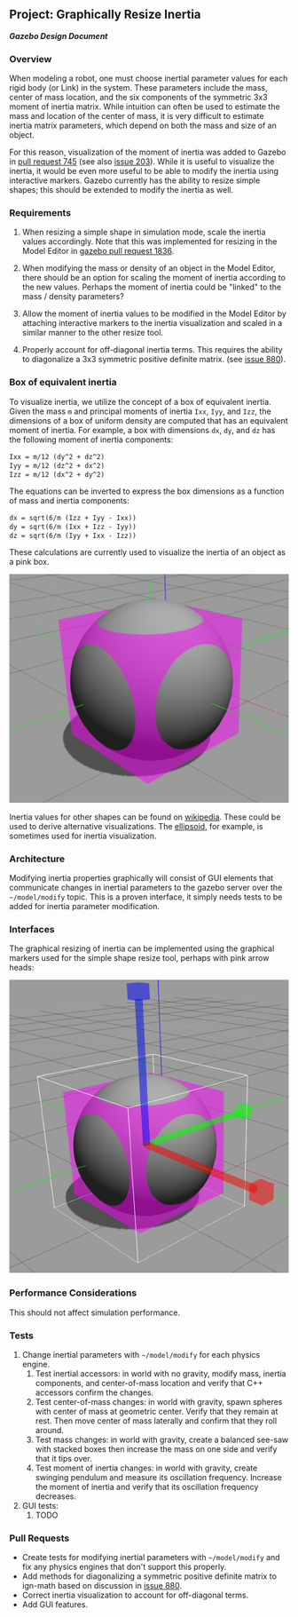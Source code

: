 ## Project: Graphically Resize Inertia
***Gazebo Design Document***

### Overview

When modeling a robot, one must choose inertial parameter values
for each rigid body (or Link) in the system.
These parameters include the mass, center of mass location,
and the six components of the symmetric 3x3 moment of inertia matrix.
While intuition can often be used to estimate the mass
and location of the center of mass,
it is very difficult to estimate inertia matrix parameters,
which depend on both the mass and size of an object.

For this reason, visualization of the moment of inertia was added to Gazebo in
[pull request 745](https://bitbucket.org/osrf/gazebo/pull-requests/745)
(see also [issue 203](https://bitbucket.org/osrf/gazebo/issues/203)).
While it is useful to visualize the inertia, it would be even more useful
to be able to modify the inertia using interactive markers.
Gazebo currently has the ability to resize simple shapes;
this should be extended to modify the inertia as well.

### Requirements

1. When resizing a simple shape in simulation mode,
scale the inertia values accordingly.
Note that this was implemented for resizing in the Model Editor in
[gazebo pull request 1836](https://bitbucket.org/osrf/gazebo/pull-request/1836).

2. When modifying the mass or density of an object in the Model Editor,
there should be an option for scaling the moment of inertia
according to the new values.
Perhaps the moment of inertia could be "linked" to the
mass / density parameters?

3. Allow the moment of inertia values to be modified in the Model Editor
by attaching interactive markers to the inertia visualization
and scaled in a similar manner to the other resize tool.

4. Properly account for off-diagonal inertia terms.
This requires the ability to diagonalize a 3x3 symmetric
positive definite matrix.
(see [issue 880](https://bitbucket.org/osrf/gazebo/issues/880)).

### Box of equivalent inertia

To visualize inertia, we utilize the concept of a box of equivalent inertia.
Given the mass `m` and principal moments of inertia `Ixx`, `Iyy`, and `Izz`,
the dimensions of a box of uniform density are computed that has
an equivalent moment of inertia.
For example, a box with dimensions `dx`, `dy`, and `dz`
has the following moment of inertia components:

~~~
Ixx = m/12 (dy^2 + dz^2)
Iyy = m/12 (dz^2 + dx^2)
Izz = m/12 (dx^2 + dy^2)
~~~

The equations can be inverted to express the box dimensions
as a function of mass and inertia components:

~~~
dx = sqrt(6/m (Izz + Iyy - Ixx))
dy = sqrt(6/m (Ixx + Izz - Iyy))
dz = sqrt(6/m (Iyy + Ixx - Izz))
~~~

These calculations are currently used to visualize the inertia of an object
as a pink box.

![inertia box of a sphere](inertia_box.png)

Inertia values for other shapes can be found on
[wikipedia](https://en.wikipedia.org/wiki/List_of_moments_of_inertia).
These could be used to derive alternative visualizations.
The [ellipsoid](https://en.wikipedia.org/wiki/Moment_of_inertia#Inertia_ellipsoid),
for example, is sometimes used for inertia visualization.

### Architecture

Modifying inertia properties graphically will consist of GUI elements
that communicate changes in inertial parameters to the gazebo server
over the `~/model/modify` topic.
This is a proven interface, it simply needs tests to be added for
inertia parameter modification.

### Interfaces

The graphical resizing of inertia can be implemented using
the graphical markers used for the simple shape resize tool,
perhaps with pink arrow heads:

![resizing a sphere](inertia_resize.png)

### Performance Considerations
This should not affect simulation performance.

### Tests

1. Change inertial parameters with `~/model/modify` for each physics engine.
    1. Test inertial accessors: in world with no gravity,
       modify mass, inertia components, and center-of-mass location
       and verify that C++ accessors confirm the changes.
    1. Test center-of-mass changes: in world with gravity,
       spawn spheres with center of mass at geometric center.
       Verify that they remain at rest.
       Then move center of mass laterally and confirm that they roll around.
    1. Test mass changes: in world with gravity,
       create a balanced see-saw with stacked boxes
       then increase the mass on one side and verify that it tips over.
    1. Test moment of inertia changes: in world with gravity,
       create swinging pendulum and measure its oscillation frequency.
       Increase the moment of inertia and verify that its oscillation
       frequency decreases.
1. GUI tests:
    1. TODO

### Pull Requests

* Create tests for modifying inertial parameters with `~/model/modify`
  and fix any physics engines that don't support this properly.
* Add methods for diagonalizing a symmetric positive definite matrix to ign-math
  based on discussion in
  [issue 880](https://bitbucket.org/osrf/gazebo/issues/880).
* Correct inertia visualization to account for off-diagonal terms.
* Add GUI features.

